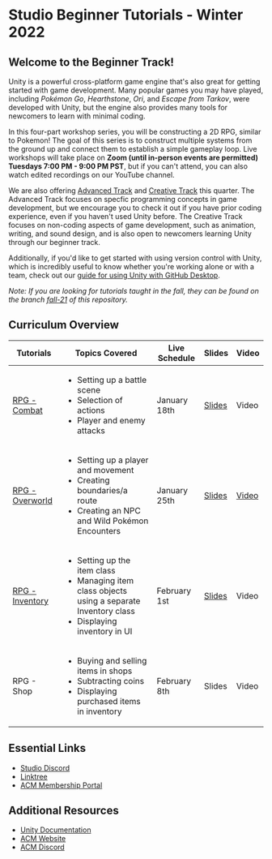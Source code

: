 # Studio Beginner Tutorials - Winter 2022
## Welcome to the Beginner Track!
Unity is a powerful cross-platform game engine that's also great for getting started with game development. Many popular games you may have played, including *Pokémon Go*, *Hearthstone*, *Ori*, and *Escape from Tarkov*, were developed with Unity, but the engine also provides many tools for newcomers to learn with minimal coding.

In this four-part workshop series, you will be constructing a 2D RPG, similar to Pokemon! The goal of this series is to construct multiple systems from the ground up and connect them to establish a simple gameplay loop. Live workshops will take place on **Zoom (until in-person events are permitted) Tuesdays 7:00 PM - 9:00 PM PST**,  but if you can't attend, you can also watch edited recordings on our YouTube channel.

We are also offering [Advanced Track](https://github.com/uclaacm/studio-advanced-tutorials-f21) and [Creative Track](https://github.com/uclaacm/studio-creative-tutorials-f21) this quarter. The Advanced Track focuses on specfic programming concepts in game development, but we encourage you to check it out if you have prior coding experience, even if you haven't used Unity before. The Creative Track focuses on non-coding aspects of game development, such as animation, writing, and sound design, and is also open to newcomers learning Unity through our beginner track.

Additionally, if you'd like to get started with using version control with Unity, which is incredibly useful to know whether you're working alone or with a team, check out our [guide for using Unity with GitHub Desktop](./Using%20Unity%20with%20GitHub%20Desktop/README.md). 

*Note: If you are looking for tutorials taught in the fall, they can be found on the branch [fall-21](https://github.com/uclaacm/studio-beginner-tutorials-f21/tree/fall-21) of this repository.*

## Curriculum Overview
| Tutorials | Topics Covered | Live Schedule | Slides | Video |
|-----------|----------------|---------------|--------|-------|
| [RPG - Combat](./Pokemon_Combat) | <ul> <li>Setting up a battle scene</li> <li>Selection of actions</li> <li>Player and enemy attacks</li> </ul> | January 18th | [Slides](https://docs.google.com/presentation/d/11wem-UyzL3qNAjySi4kznZZQPnx7d6gA_zXDun6X59s/edit?usp=sharing) | Video |
| [RPG - Overworld](./Pokemon_Overworld) | <ul> <li>Setting up a player and movement</li> <li>Creating boundaries/a route</li> <li>Creating an NPC and Wild Pokémon Encounters</li> </ul> | January 25th | [Slides](https://docs.google.com/presentation/d/1mX_tNAdCScIx0Qo3Y7ENI4bEb0RpwjQv5inyaSVVshQ/edit?usp=sharing) | [Video](https://youtu.be/QMbWMkJXs5g) |
| [RPG - Inventory](./Pokemon_Inventory) | <ul> <li>Setting up the item class</li> <li>Managing item class objects using a separate Inventory class</li> <li>Displaying inventory in UI</li> </ul> | February 1st | [Slides](https://docs.google.com/presentation/d/1B2nlqguwmeTMIzJ7fGrFS8XrE7aNxKOUwePROp328Ac/edit?usp=sharing) | Video |
| RPG - Shop | <ul> <li>Buying and selling items in shops</li> <li>Subtracting coins</li> <li>Displaying purchased items in inventory</li> </ul> | February 8th | Slides | Video |

## Essential Links
- [Studio Discord](https://discord.com/invite/bBk2Mcw)
- [Linktree](https://linktr.ee/acmstudio)
- [ACM Membership Portal](https://members.uclaacm.com/)
## Additional Resources
- [Unity Documentation](https://docs.unity3d.com/Manual/index.html)
- [ACM Website](https://www.uclaacm.com/)
- [ACM Discord](https://discord.com/invite/eWmzKsY)
